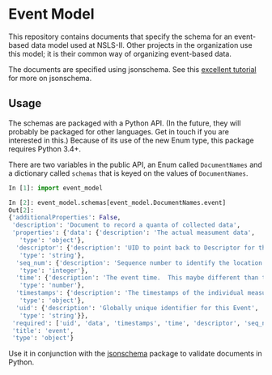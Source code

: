 # Event Model

This repository contains documents that specify the schema for an event-based
data model used at NSLS-II. Other projects in the organization use this model;
it is their common way of organizing event-based data.

The documents are specified using jsonschema. See this
[excellent tutorial](http://spacetelescope.github.io/understanding-json-schema/)
for more on jsonschema.

## Usage

The schemas are packaged with a Python API. (In the future, they will probably
be packaged for other languages. Get in touch if you are interested in this.)
Because of its use of the new Enum type, this package requires Python 3.4+.

There are two variables in the public API, an Enum called ``DocumentNames`` and
a dictionary called ``schemas`` that is keyed on the values of
``DocumentNames``.

```python
In [1]: import event_model

In [2]: event_model.schemas[event_model.DocumentNames.event]
Out[2]:
{'additionalProperties': False,
 'description': 'Document to record a quanta of collected data',
 'properties': {'data': {'description': 'The actual measument data',
   'type': 'object'},
  'descriptor': {'description': 'UID to point back to Descriptor for this event stream',
   'type': 'string'},
  'seq_num': {'description': 'Sequence number to identify the location of this Event in the Event stream',
   'type': 'integer'},
  'time': {'description': 'The event time.  This maybe different than the timestamps on each of the data entries',
   'type': 'number'},
  'timestamps': {'description': 'The timestamps of the individual measument data',
   'type': 'object'},
  'uid': {'description': 'Globally unique identifier for this Event',
   'type': 'string'}},
 'required': ['uid', 'data', 'timestamps', 'time', 'descriptor', 'seq_num'],
 'title': 'event',
 'type': 'object'}
```

Use it in conjunction with the
[jsonschema](https://pypi.python.org/pypi/jsonschema) package to validate
documents in Python.

